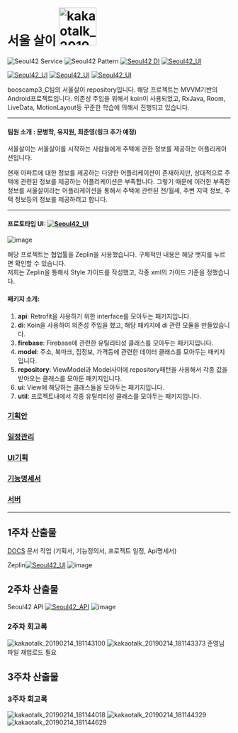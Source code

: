 # 서울 살이 <img width="85" alt="kakaotalk_20190212_204520833" src="https://user-images.githubusercontent.com/22374750/52834626-1efe2080-3126-11e9-92c3-66ac08c1f2c9.png">
![Seoul42 Service](https://img.shields.io/badge/service-android-green.svg)
![Seoul42 Pattern](https://img.shields.io/badge/pattern-MVVM-blue.svg)
[![Seoul42 DI](https://img.shields.io/badge/DI-koin-blue.svg)](https://insert-koin.io)
[![Seoul42_UI](https://img.shields.io/badge/UI-zeplin-blue.svg)](https://app.zeplin.io/project/5c4db2597a8bebbfe8be9d39/dashboard)

[![Seoul42_UI](https://img.shields.io/badge/library-RxJava2-blue.svg)](https://github.com/amitshekhariitbhu/RxJava2-Android-Samples)
[![Seoul42_UI](https://img.shields.io/badge/library-Room-blue.svg)](https://developer.android.com/topic/libraries/architecture/room.html)
[![Seoul42_UI](https://img.shields.io/badge/library-LiveData-blue.svg)](https://developer.android.com/topic/libraries/architecture/livedata.html)

booscamp3_C팀의 서울살이 repository입니다. 해당 프로젝트는 MVVM기반의 Android프로젝트입니다. 
의존성 주입을 위해서 koin이 사용되었고, RxJava, Room, LiveData, MotionLayout등 꾸준한 학습에 의해서 진행되고 있습니다.
<hr/>

#### 팀원 소개 : 문병학, 유지원, 최준영(링크 추가 예정)

서울살이는 서울살이를 시작하는 사람들에게 주택에 관한 정보를 제공하는 어플리케이션입니다.

<p>현재 아파트에 대한 정보를 제공하는 다양한 어플리케이션이 존재하지만, 상대적으로 주택에 관련된 정보를 제공하는 어플리케이션은 부족합니다.
그렇기 때문에 이러한 부족한 정보를 서울살이라는 어플리케이션을 통해서 주택에 관련된 전/월세, 주변 지역 정보, 주택 정보등의 정보를 제공하려고 합니다.</p>
<hr/>


#### 프로토타입 UI: [![Seoul42_UI](https://img.shields.io/badge/UI-zeplin-blue.svg)](https://app.zeplin.io/project/5c4db2597a8bebbfe8be9d39/dashboard)
![image](https://user-images.githubusercontent.com/22374750/52126227-17dd0a00-2672-11e9-9678-2cf1e2aeb6fc.png)

해당 프로젝트는 협업툴을 Zeplin을 사용했습니다. 구체적인 내용은 해당 뱃지를 누르면 확인할 수 있습니다.<br>
저희는 Zeplin을 통해서 Style 가이드를 작성했고, 각종 xml의 가이드 기준을 정했습니다.

#### 패키지 소개:
1. **api**: Retrofit을 사용하기 위한 interface를 모아두는 패키지입니다.
2. **di**: Koin을 사용하여 의존성 주입을 했고, 해당 패키지에 di 관련 모듈을 만들었습니다.
3. **firebase**: Firebase에 관련한 유틸리티성 클래스를 모아두는 패키지입니다.
4. **model**: 주소, 북마크, 집정보, 가격등에 관련한 데이터 클래스를 모아두는 패키지입니다.
5. **repository**: ViewModel과 Model사이에 repository패턴을 사용해서 각종 값을 받아오는 클래스를 모아둔 패키지입니다.
6. **ui**: View에 해당하는 클래스들을 모아두는 패키지입니다.
7. **util**: 프로젝트내에서 각종 유틸리티성 클래스를 모아두는 패키지입니다.

### [기획안](https://drive.google.com/file/d/1ui4lvMc81kCAki4UVtxirsg0szLEbqD2/view?usp=sharing)
### [일정관리](https://docs.google.com/spreadsheets/d/1nQlae8ONeO42Rk9Pr0tZFxilmCsfuNRmOOc4p7cFlYY/edit?usp=sharing)
### [UI기획](https://drive.google.com/file/d/13BLtMr3i-YnhjuDIkYmLRVolUX6OQnIu/view?usp=sharing)
### [기능명세서](https://docs.google.com/spreadsheets/d/1Y4Xpb8lSP5qQ53e1NPewsZMmYud5io1H1SQxxZZOmY4/edit?usp=sharing)

### [서버](https://github.com/seoul42/seoul42-server)
<hr/>

## 1주차 산출물 
[DOCS](https://github.com/boostcampth/boostcamp3_C/tree/dev/docs) 문서 작업 (기획서, 기능정의서, 프로젝트 일정, Api명세서)

Zeplin[![Seoul42_UI](https://img.shields.io/badge/UI-zeplin-blue.svg)](https://app.zeplin.io/project/5c4db2597a8bebbfe8be9d39/dashboard)
![image](https://user-images.githubusercontent.com/22374750/52126227-17dd0a00-2672-11e9-9678-2cf1e2aeb6fc.png)

## 2주차 산출물

Seoul42 API [![Seoul42_API](https://img.shields.io/badge/API-SwaggerHub-blue.svg)](https://app.zeplin.io/project/5c4db2597a8bebbfe8be9d39/dashboard)
![image](https://user-images.githubusercontent.com/22374750/52177071-3f151200-27ff-11e9-8b58-ebc916b21c75.png)

### 2주차 회고록
![kakaotalk_20190214_181143100](https://user-images.githubusercontent.com/22374750/52834631-26bdc500-3126-11e9-9b4e-1c2eb4ff5895.jpg)
![kakaotalk_20190214_181143373](https://user-images.githubusercontent.com/22374750/52834632-26bdc500-3126-11e9-8f68-95c67e153998.jpg)
준영님 파일 재업로드 필요

## 3주차 산출물

### 3주차 회고록
![kakaotalk_20190214_181144018](https://user-images.githubusercontent.com/22374750/52834634-27565b80-3126-11e9-98fa-45f600706af6.jpg)
![kakaotalk_20190214_181144329](https://user-images.githubusercontent.com/22374750/52834636-27565b80-3126-11e9-8b02-ccb4046a729f.jpg)
![kakaotalk_20190214_181144629](https://user-images.githubusercontent.com/22374750/52834637-27565b80-3126-11e9-8a4c-f851f327d334.jpg)
